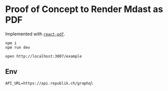 # Proof of Concept to Render Mdast as PDF

Implemented with [`react-pdf`](https://github.com/diegomura/react-pdf).

```
npm i
npm run dev

open http://localhost:3007/example
```

## Env

```
API_URL=https://api.republik.ch/graphql
```
